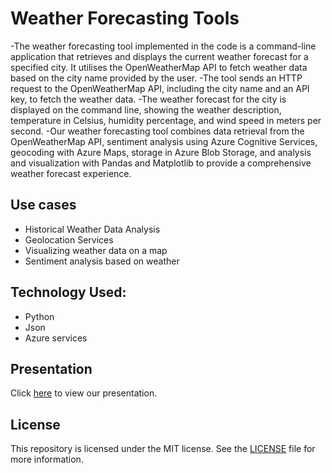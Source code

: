 # Weather Forecasting Tools

-The weather forecasting tool implemented in the code is a command-line application that retrieves and displays the current weather forecast for a specified city. It utilises the OpenWeatherMap API to fetch weather data based on the city name provided by the user.
-The tool sends an HTTP request to the OpenWeatherMap API, including the city name and an API key, to fetch the weather data. 
-The weather forecast for the city is displayed on the command line, showing the weather description, temperature in Celsius, humidity percentage, and wind speed in meters per second. 
-Our weather forecasting tool combines data retrieval from the OpenWeatherMap API, sentiment analysis using Azure Cognitive Services, geocoding with Azure Maps, storage in Azure Blob Storage, and analysis and visualization with Pandas and Matplotlib to provide a comprehensive weather forecast experience.

## Use cases
- Historical Weather Data Analysis
- Geolocation Services
- Visualizing weather data on a map
- Sentiment analysis based on weather


## Technology Used:
- Python 
- Json
- Azure services


## Presentation 
Click [here](https://www.canva.com/design/DAFk4QpbfpE/GcS_FL2z_g94XO8kdb0c_w/edit) to view our presentation.

## License
This repository is licensed under the MIT license. See the [LICENSE](https://github.com/shimjim7/Weather-forecasting-tool/blob/main/LICENSE) file for more information.

